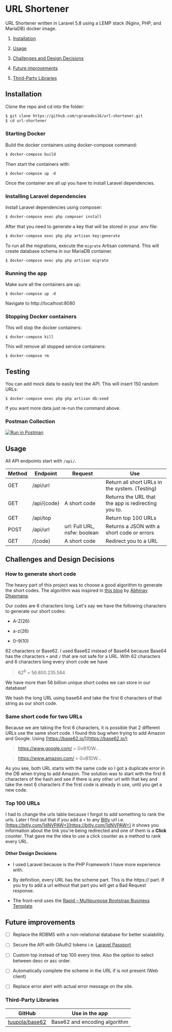 
  

# URL Shortener

URL Shortener written in Laravel 5.8 using a LEMP stack (Nginx, PHP, and MariaDB) docker image.

1.  [Installation](#installation)

2.  [Usage](#usage)

3.  [Challenges and Design Decisions](#challenges-and-design-decisions)

4.  [Future improvements](#future-improvements)

5.  [Third-Party Libraries](#third-party-libraries)

## Installation

Clone the repo and cd into the folder:

```sh
$ git clone https://github.com/cgranados16/url-shortener.git
$ cd url-shortener
```

### Starting Docker

Build the docker containers using docker-compose command:

```sh
$ docker-compose build
```

Then start the containers with:

```
$ docker-compose up -d
```

Once the container are all up you have to install Laravel dependencies.

### Installing Laravel dependencies

Install Laravel dependencies using composer:

```sh
$ docker-compose exec php composer install
```

After that you need to generate a key that will be stored in your .env file:

```sh
$ docker-compose exec php php artisan key:generate
```

To run all the migrations, execute the  `migrate`  Artisan command. This will create database schema in our MariaDB container.
```
$ docker-compose exec php php artisan migrate
```
### Running the app

Make sure all the containers are up:

```
$ docker-compose up -d
```

Navigate to http://localhost:8080

### Stopping Docker containers

This will stop the docker containers:

```
$ docker-compose kill
```

This will remove all stopped service containers:

```
$ docker-compose rm
```

## Testing

You can add mock data to easily test the API. This will insert 150 random URLs:

```
$ docker-compose exec php php artisan db:seed
```
If you want more data just re-run the command above.

### Postman Collection

[![Run in Postman](https://run.pstmn.io/button.svg)](https://app.getpostman.com/run-collection/afcd3916b2b098e73862)

## Usage

  

All API endpoints start with `/api/`.

  

|Method|Endpoint|Request|Use |
|--|--|--|--|
|GET|/api/url||Return all short URLs in the system. (Testing)|
|GET|/api/{code}| A short code|Returns the URL that the app is redirecting you to. |
|GET|/api/top| |Return top 100 URLs |
|POST|/api/url|url: Full URL, nsfw: boolean|Returns a JSON with a short code or errors|
|GET|/{code}|A short code|Redirect you to a URL|

## Challenges and Design Decisions

### How to generate short code

The heavy part of this project was to choose a good algorithm to generate the short codes. The algorithm was inspired in [this blog](https://medium.com/@adhasmana/system-design-create-a-url-shortening-service-part-2-design-the-write-api-6197c1e0aa1c) by [Abhinav Dhasmana](https://medium.com/@adhasmana).

Our codes are 6 characters long. Let's say we have the following characters to generate our short codes:

- A-Z(26)

- a-z(26)

- 0–9(10)

62 characters or Base62. I used Base62 instead of Base64 because Base64 has the characters `+` and `/` that are not safe for a URL. With 62 characters and 6 characters long every short code we have

> 62<sup>6</sup> = 56.800.235.584

We have more than 56 billion unique short codes we can store in our database!

We hash the long URL using base64 and take the first 6 characters of that string as our short code.

### Same short code for two URLs

Because we are taking the first 6 characters, it is possible that 2 different URLs use the same short code. I found this bug when trying to add Amazon and Google. Using [https://base62.io/](https://base62.io/)

> https://www.google.com/ = GvB1DW...

> https://www.amazon.com/ = GvB1DW...

As you see, both URL starts with the same code so I got a duplicate error in the DB when trying to add Amazon. The solution was to start with the first 6 characters of the hash and see if there is any other url with that key and take the next 6 characters if the first code is already in use, until you get a new code.

### Top 100 URLs

I had to change the urls table because I forgot to add something to rank the urls. Later I find out that if you add a `+` to any [Bitly](https://bitly.com/) url i.e. [https://bitly.com/1dNVPAW+](https://bitly.com/1dNVPAW+) it shows you information about the link you're being redirected and one of them is a **Click** counter. That gave me the idea to use a click counter as a method to rank every URL.

#### Other Design Decisions

- I used Laravel because is the PHP Framework I have more experience with.

- By definition, every URL has the scheme part. This is the *https://* part. If you try to add a url without that part you will get a Bad Request response.

- The front-end uses the [Rapid – Multipurpose Bootstrap Business Template](https://bootstrapmade.com/rapid-multipurpose-bootstrap-business-template/)

## Future improvements

- [ ] Replace the RDBMS with a non-relational database for better scalability.

- [ ] Secure the API with OAuth2 tokens i.e. [Laravel Passport](https://laravel.com/docs/5.8/passport)

- [ ] Custom top instead of top 100 every time. Also the option to select between desc or asc order.

- [ ] Automatically complete the scheme in the URL if is not present (Web client)

- [ ] Replace error alert with actual error message on the site.

### Third-Party Libraries

| GitHub | Use in the app |
|--------------------------------------------------------------------------------------------------|-------------------------------|
| [tuupola/base62](https://github.com/tuupola/base62) | Base62 and encoding algorithm |